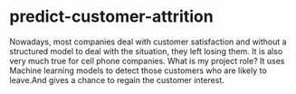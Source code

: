 # predict-customer-attrition
Nowadays, most companies deal with customer satisfaction and without a structured model to deal with the situation, they left losing them. It is also very much true for cell phone companies. 
What is my project role? 
It uses Machine learning models to detect those customers who are likely to leave.And gives a chance to regain the customer interest.
